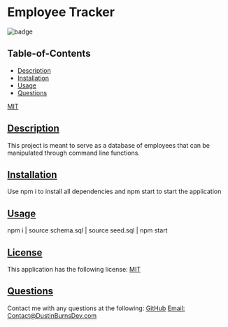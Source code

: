   # Employee Tracker
  
![badge](https://img.shields.io/badge/license-MIT-blue)
  
  ## Table-of-Contents
  * [Description](#description)
  * [Installation](#installation)
  * [Usage](#usage)
  * [Questions](#questions)

[MIT](https://choosealicense.com/licenses/MIT)

 
  ## [Description](#table-of-contents)
  This project is meant to serve as a database of employees that can be manipulated through command line functions.
   
  ## [Installation](#table-of-contents)
  Use npm i to install all dependencies and npm start to start the application

  ## [Usage](#table-of-contents)
  npm i | source schema.sql | source seed.sql | npm start


  ## [License](#table-of-contents)
  This application has the following license:
  [MIT](https://choosealicense.com/licenses/MIT)
    
  ## [Questions](#table-of-contents)
  Contact me with any questions at the following:
  [GitHub](https://github.com/BurnsD)
  [Email: Contact@DustinBurnsDev.com](mailto:Contact@DustinBurnsDev.com)
  